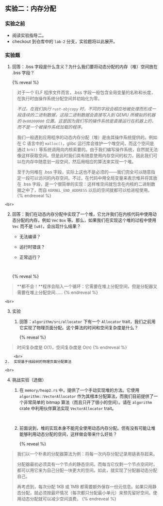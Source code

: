 ## 实验二：内存分配

### 实验之前

- 阅读实验指导二。
- checkout 到仓库中的 `lab-2` 分支，实验题将以此展开。

### 实验题

1.  回答：.bss 字段是什么含义？为什么我们要将动态分配的内存（堆）空间放在 .bss 字段？

    {% reveal %}
> 对于一个 ELF 程序文件而言，.bss 字段一般包含全局变量的名称和长度，在执行时由操作系统分配空间并初始化为零。
>
> *不过，在我们执行 `rust-objcopy` 时，不同的字段会相应地被处理而形成一段连续的二进制数据，这段二进制数据会直接写入到 QEMU 所模拟的机器的 `0x80200000` 位置。这是因为我们写的操作系统是直接运行在机器上的，而不是一个被操作系统加载的程序。*
>
> 我们一般遇到应用程序的动态内存分配（堆）是由其操作系统提供的。例如在 C 语言中的 `malloc()`，glibc 运行库会维护一个堆空间，而这个空间是通过 `brk()` 等系统调用向内核索要的。由于我们编写操作系统，自然就无法像这样获取空间。但是此时我们具有随意使用内存空间的权力，因此我们可以在内存中随意划一段空间，然后用相应的算法来实现一个堆。
>
> 至于为何堆在 .bss 字段，实际上这也不是必须的——我们完全可以随意指定一段可以访问的内存空间。不过，在代码中用全局变量来表示堆并将其放在 .bss 字段，是一个很简单的实现：这样堆空间就包含在内核的二进制数据之中了，而自 `KERNEL_END_ADDRESS` 以后的空间就都可以给进程使用。
    {% endreveal %}

    <br>
2.  回答：我们在动态内存分配中实现了一个堆，它允许我们在内核代码中使用动态分配的内存，例如 `Vec` `Box` 等。那么，如果我们在实现这个堆的过程中使用 `Vec` 而不是 `[u8]`，会出现什么结果？

    - 无法编译？

    - 运行时错误？

    - 正常运行？
    <br>

    {% reveal %}
> **都不会！**程序会陷入一个循环：它需要在堆上分配空间，但是分配器又需要在堆上分配空间……
    {% endreveal %}

    <br>
3.  实验
    1.  回答：`algorithm/src/allocator` 下有一个 `Allocator` trait，我们之前用它实现了物理页面分配。这个算法的时间和空间复杂度是什么？

        {% reveal %}
> 时间复杂度是 O(1)，空间复杂度是 O(n)
        {% endreveal %}

        <br>
    2.  实现基于线段树的物理页面分配算法

    <br>
4.  挑战实验（选做）
    1.  在 `memory/heap2.rs` 中，提供了一个手动实现堆的方法。它使用 `algorithm::VectorAllocator` 作为其根本分配算法，而我们目前提供了一个非常简单的 bitmap 算法（而且只开了很小的空间）。请在 `algorithm` crate 中利用伙伴算法实现 `VectorAllocator` trait。

        <br>
    2.  前面说到，堆的实现本身不能完全使用动态内存分配。但有没有可能让堆能够利用动态分配的空间，这样做会带来什么好处？

        {% reveal %}
> 我们以一个朴素的分配器算法为例：将每一次内存分配记录用链表存起来。
>
> 分配器最初必须具有一个节点的静态空间。而每当它仅剩一个节点空间时，都可以用它来为自己分配一块更大的空间。如此，就实现了分配器动态分配自己。
>
> 再考虑到，每次分配 1KB 或 1MB 都需要额外保存一份元信息。如果只用静态分配，就必须按最坏情况（每次都只分配最小单元）来预先留好空间。使用动态分配就可以减少空间浪费。
        {% endreveal %}
